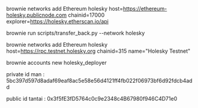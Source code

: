 brownie networks add Ethereum holesky host=https://ethereum-holesky.publicnode.com chainid=17000 explorer=https://holesky.etherscan.io/api

brownie run scripts/transfer_back.py --network holesky

brownie networks add Ethereum holesky host=https://rpc.testnet.holesky.org chainid=315 name="Holesky Testnet"

brownie accounts new holesky_deployer

private id man : 5bc397d597d8adaf69eaf8ac5e58e56d4121ff4fb022f06973bf6d92fdcb4add

public id tantai : 0x3f5fE3fD5764c0c9e2348c4B67980f946C4D71e0
